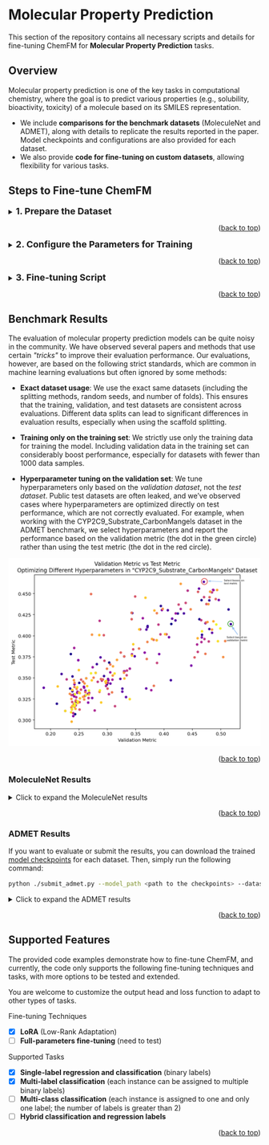<a id="readme-top"></a>

# Molecular Property Prediction

This section of the repository contains all necessary scripts and details for fine-tuning ChemFM for **Molecular Property Prediction** tasks.

## Overview

Molecular property prediction is one of the key tasks in computational chemistry, where the goal is to predict various properties (e.g., solubility, bioactivity, toxicity) of a molecule based on its SMILES representation.

- We include **comparisons for the benchmark datasets** (MoleculeNet and ADMET), along with details to replicate the results reported in the paper. 
 Model checkpoints and configurations are also provided for each dataset.
- We also provide **code for fine-tuning on custom datasets**, allowing flexibility for various tasks.

## Steps to Fine-tune ChemFM
<details>
  <summary> <strong><font size="+1"> 1. Prepare the Dataset </font></strong> </summary>

#### 1.1 MoleculeNet

For MoleculeNet datasets, we use [ChemBench](https://github.com/shenwanxiang/ChemBench), which extracts the exact same datasets (including splitting methods, random seed, and number of folds) as described in the [MoleculeNet paper](https://pubs.rsc.org/en/content/articlelanding/2018/sc/c7sc02664a).

To install ChemBench, use the following commands:

```bash
git clone https://github.com/shenwanxiang/ChemBench.git
cd ChemBench
pip install -e .
```

#### 1.2 ADMET

For the ADMET benchmark, we use the [TDC](https://tdcommons.ai/) (Therapeutics Data Commons) library, which is included in the [`environment.yml`](../../environment.yml) file provided in the main page. Alternatively, you can install it using the following command:

```bash
conda install -c conda-forge pytdc
```

#### 1.3 CustomDataset

To fine-tune ChemFM on a custom dataset, you need to prepare your dataset in a folder with three CSV files: `train.csv`, `val.csv`, and `test.csv`. Each CSV file should include:
- A **"smiles"** column for the molecular SMILES strings.
- One or more label columns for the target property values.
For reference, example files are provided in the [`custom_data_example`](./custom_data_example/) folder.

You can refer to the [Supported Features](#supported-features) section to learn more about the types of tasks we support.

</details>

<p align="right">(<a href="#readme-top">back to top</a>)</p>


<details>
  <summary> <strong><font size="+1"> 2. Configure the Parameters for Training </font></strong></summary>

You can configure the parameters for training in two ways:

- **Feed arguments directly to the Python file**: Pass the arguments as command-line parameters when running the training script.
- **Specify the parameters in a YAML file**: Define all configurations in a `.yml` file and pass the file path to the Python script.

We provide an [example YAML file](./configs/example.yml) along with explanations of the configuration options.

For the MoleculeNet and ADMET benchmark datasets, you can directly use the configuration files stored in [`configs/admet`](./configs/admet/) and [`configs/moleculenet`](./configs/moleculenet/).
</details>

<p align="right">(<a href="#readme-top">back to top</a>)</p>

<details>
<summary> <strong><font size="+1"> 3. Fine-tuning Script </font></strong></summary>

To fine-tune ChemFM, you can use the following command:

```bash
python -m accelerate.commands.launch --config_file accelerate_config.yaml main.py \
                                     --training_args_file <config_yml_file>
```
Our code is based on the [accelerate](https://huggingface.co/docs/accelerate/main/en/index) package, and the accelerate_config.yaml file is used to configure the distribution settings for training across multiple devices.

</details>

<p align="right">(<a href="#readme-top">back to top</a>)</p>

## Benchmark Results

The evaluation of molecular property prediction models can be quite noisy in the community. We have observed several papers and methods that use certain *"tricks"*  to improve their evaluation performance. 
Our evaluations, however, are based on the following strict standards, which are common in machine learning evaluations but often ignored by some methods:

- **Exact dataset usage**: We use the exact same datasets (including the splitting methods, random seeds, and number of folds). 
This ensures that the training, validation, and test datasets are consistent across evaluations. 
Different data splits can lead to significant differences in evaluation results, especially when using the scaffold splitting.

- **Training only on the training set**: We strictly use only the training data for training the model. 
Including validation data in the training set can considerably boost performance, especially for datasets with fewer than 1000 data samples.

- **Hyperparameter tuning on the validation set**: 
We tune hyperparameters only based on the *validation dataset*, not the *test dataset*. 
Public test datasets are often leaked, and we’ve observed cases where hyperparameters are optimized directly on test performance, which are not correctly evaluated. 
 For example, when working with the CYP2C9_Substrate_CarbonMangels dataset in the ADMET benchmark, we select hyperparameters and report the performance based on the validation metric (the dot in the green circle) rather than using the test metric (the dot in the red circle).
<p align="center">
  <img src="images/wandb.png" alt="Pretraining Overview" width="800">
</p>

<p align="right">(<a href="#readme-top">back to top</a>)</p>


### MoleculeNet Results
<details>
  <summary>Click to expand the MoleculeNet results</summary>

| **Category**            | **Dataset**     | **Task Metric**  | **MoleculeNet (Model)** | **Chemprop** | **MMNB** | **ChemFM-3B**             |
|-------------------------|-----------------|------------------|---------------------------|----------------|----------------|-----------------------------|
| **Pharmacokinetic**      | BBBP            | ROC-AUC ↑        | 0.690 (Weave)             | 0.738          | _0.739_        | **0.751**                   |
| **Bioactivity**          | BACE            | ROC-AUC ↑        | 0.806 (Weave)             | -              | _0.835_        | **0.869**                   |
|                         | HIV             | ROC-AUC ↑        | 0.763 (GC)                | 0.776          | _0.777_        | **0.807**                   |
|                         | MUV             | PRC-AUC ↑        | _0.109_ (Weave)           | 0.041          | 0.096          | **0.135**                   |
|                         | PCBA            | PRC-AUC ↑        | 0.136 (GC)                | _0.335_        | 0.276          | **0.346**                   |
| **Toxicity**             | Tox21           | ROC-AUC ↑        | 0.829 (GC)                | _0.851_        | 0.845          | **0.869**                   |
|                         | SIDER           | ROC-AUC ↑        | 0.638 (GC)                | 0.676          | _0.680_        | **0.709**                   |
|                         | ClinTox         | ROC-AUC ↑        | 0.832 (Weave)             | 0.864          | _0.888_        | **0.918**                   |
| **Physicochemical**      | ESOL            | RMSE ↓           | 0.580 (MPNN)              | _0.555_        | 0.575          | **0.516**                   |
|                         | FreeSolv        | RMSE ↓           | 1.150 (MPNN)              | _1.075_        | 1.155          | **0.830**                   |
|                         | Lipophilicity   | RMSE ↓           | 0.655 (GC)                | _0.555_        | 0.625          | **0.545**                   |
| **Molecular Binding**    | PDBbind-Full    | RMSE ↓           | 1.440 (GC)                | 1.391          | _0.721_        | **0.697**                   |

</details>
<p align="right">(<a href="#readme-top">back to top</a>)</p>


### ADMET Results
If you want to evaluate or submit the results, you can download the trained [model checkpoints](https://clemson.box.com/s/9t6399l8fk4n1uvkvhubssmtldwmrzbb) for each dataset. Then, simply run the following command:

```bash
python ./submit_admet.py --model_path <path to the checkpoints> --dataset <dataset_name> --task_type <regression or classification>
```

<details>
  <summary>Click to expand the ADMET results</summary>

| **Category**     | **Dataset**             | **Task Metric**  | **Previous Best**                       | **ChemFM**                  |
|------------------|-------------------------|------------------|-----------------------------------------|-----------------------------|
| **Absorption**    | Caco2_Wang              | MAE ↓            | 0.330 ± 0.024 @Chemprop-RDKit           | **0.322** ± 0.026           |
|                  | Bioavailability_Ma      | ROC-AUC ↑        | 0.672 ± 0.021 @DeepPurpose              | **0.715** ± 0.011           |
|                  | Lipophilicity_AstraZeneca| MAE ↓            | 0.467 ± 0.006 @Chemprop-RDKit           | **0.460** ± 0.006           |
|                  | Solubility_AqSolDB      | MAE ↓            | 0.761 ± 0.025 @Chemprop-RDKit           | **0.725** ± 0.011           |
|                  | HIA_Hou                 | ROC-AUC ↑        | 0.981 ± 0.002 @Chemprop-RDKit           | **0.985** ± 0.006           |
|                  | Pgp_Broccatelli         | ROC-AUC ↑        | 0.929 ± 0.006 @AttrMasking              | **0.931** ± 0.003           |
| **Distribution**  | BBB_Martins             | ROC-AUC ↑        | 0.897 ± 0.004 @ContextPred              | **0.908** ± 0.010           |
|                  | PPBR_AZ                 | MAE ↓            | 7.788 ± 0.210 @Chemprop                 | **7.505** ± 0.073           |
|                  | VDss_Lombardo           | Spearman ↑       | 0.561 ± 0.025 @DeepPurpose              | **0.662** ± 0.013           |
| **Metabolism**    | CYP2C9_Veith            | PRC-AUC ↑        | 0.777 ± 0.003 @Chemprop-RDKit           | **0.788** ± 0.005           |
|                  | CYP2D6_Veith            | PRC-AUC ↑        | 0.673 ± 0.007 @Chemprop-RDKit           | **0.704** ± 0.003           |
|                  | CYP3A4_Veith            | PRC-AUC ↑        | 0.876 ± 0.003 @Chemprop-RDKit           | **0.878** ± 0.003           |
|                  | CYP2C9_Substrate_CarbonMangels| PRC-AUC ↑  | 0.400 ± 0.008 @Chemprop-RDKit           | **0.414** ± 0.027           |
|                  | CYP2D6_Substrate_CarbonMangels| PRC-AUC ↑  | 0.686 ± 0.031 @Chemprop-RDKit           | **0.739** ± 0.024           |
|                  | CYP3A4_Substrate_CarbonMangels| ROC-AUC ↑  | 0.619 ± 0.030 @Chemprop-RDKit           | **0.685** ± 0.011           |
| **Excretion**     | Half_Life_Obach         | Spearman ↑       | 0.329 ± 0.083 @DeepPurpose              | **0.551** ± 0.020           |
|                  | Clearance_Hepatocyte_AZ  | Spearman ↑       | 0.439 ± 0.026 @ContextPred              | **0.495** ± 0.030           |
|                  | Clearance_Microsome_AZ   | Spearman ↑       | 0.599 ± 0.025 @Chemprop-RDKit           | **0.611** ± 0.016           |
| **Toxicity**      | LD50_Zhu                | MAE ↓            | 0.606 ± 0.024 @Chemprop                 | **0.541** ± 0.015           |
|                  | hERG                    | ROC-AUC ↑        | 0.841 ± 0.020 @DeepPurpose              | **0.848** ± 0.009           |
|                  | AMES                    | ROC-AUC ↑        | 0.850 ± 0.004 @Chemprop-RDKit           | **0.854** ± 0.007           |
|                  | DILI                    | ROC-AUC ↑        | 0.919 ± 0.008 @ContextPred              | **0.920** ± 0.012           |

</details>
<p align="right">(<a href="#readme-top">back to top</a>)</p>

## Supported Features

The provided code examples demonstrate how to fine-tune ChemFM, and currently, the code only supports the following fine-tuning techniques and tasks, with more options to be tested and extended.

You are welcome to customize the output head and loss function to adapt to other types of tasks.

Fine-tuning Techniques
- [x] **LoRA** (Low-Rank Adaptation)
- [ ] **Full-parameters fine-tuning** (need to test)

Supported Tasks
- [x] **Single-label regression and classification** (binary labels)
- [x] **Multi-label classification** (each instance can be assigned to multiple binary labels)
- [ ] **Multi-class classification** (each instance is assigned to one and only one label; the number of labels is greater than 2)
- [ ] **Hybrid classification and regression labels**

<p align="right">(<a href="#readme-top">back to top</a>)</p>